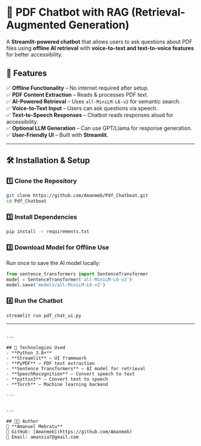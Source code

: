 # 📄 PDF Chatbot with RAG (Retrieval-Augmented Generation)

A **Streamlit-powered chatbot** that allows users to ask questions about PDF files using **offline AI retrieval** with **voice-to-text and text-to-voice features** for better accessibility.

## 🚀 Features

✅ **Offline Functionality** – No internet required after setup.  
✅ **PDF Content Extraction** – Reads & processes PDF text.  
✅ **AI-Powered Retrieval** – Uses `all-MiniLM-L6-v2` for semantic search.  
✅ **Voice-to-Text Input** – Users can ask questions via speech.  
✅ **Text-to-Speech Responses** – Chatbot reads responses aloud for accessibility.  
✅ **Optional LLM Generation** – Can use GPT/Llama for response generation.  
✅ **User-Friendly UI** – Built with **Streamlit**.  

---

## 🛠️ Installation & Setup

### **1️⃣ Clone the Repository**
```sh
git clone https://github.com/Amanmeb/Pdf_Chatboat.git
cd Pdf_Chatboat
```

### **2️⃣ Install Dependencies**
```sh
pip install -r requirements.txt
```

### **3️⃣ Download Model for Offline Use**
Run once to save the AI model locally:
```python
from sentence_transformers import SentenceTransformer
model = SentenceTransformer('all-MiniLM-L6-v2')
model.save('models/all-MiniLM-L6-v2')
```

### **4️⃣ Run the Chatbot**
```sh
streamlit run pdf_chat_ui.py
```

---


```

---

## 🔧 Technologies Used
- **Python 3.8+**
- **Streamlit** – UI framework  
- **PyPDF** – PDF text extraction  
- **Sentence Transformers** – AI model for retrieval  
- **SpeechRecognition** – Convert speech to text  
- **pyttsx3** – Convert text to speech  
- **Torch** – Machine learning backend  

---


---

## 👨‍💻 Author
🔹 **Amanuel Mebratu**  
🔹 GitHub: [Amanmeb](https://github.com/Amanmeb)  
🔹 Email: amanzia7@gmail.com  

